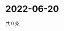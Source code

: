 # 2022-06-20

共 0 条

<!-- BEGIN WEIBO -->
<!-- 最后更新时间 Mon Jun 20 2022 18:01:26 GMT+0800 (China Standard Time) -->

<!-- END WEIBO -->
